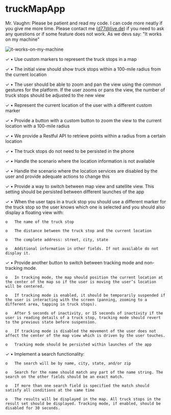 # truckMapApp
Mr. Vaughn: 
    Please be patient and read my code. I can code more neatly if you give me more time. Please contact me (d77@live.de) if you need to ask any questions
    or if some feature does not work. As we devs say: "It works on my machine"
     
![it-works-on-my-machine](https://user-images.githubusercontent.com/42528802/44319702-75a2d000-a40b-11e8-9455-617c80963413.jpg)
    


  ✓ •	Use custom markers to represent  the truck stops in a map

  ✓ •	The initial view should show truck stops within a 100-mile radius from the current location

  ✓ •	The user should be able to zoom and pan the view using the common gestures for the platform. If the user zooms or pans the view, the number of truck stops should be adjusted to the new view  

  ✓ •	Represent the current location of the user with a different custom marker

  ✓ •	Provide a button with a custom button to zoom the view to the current location with a 100-mile radius 

  ✓ •	We provide a Restful API to retrieve points within a radius from a certain location 

  ✓ •	The truck stops do not need to be persisted in the phone

  ✓ •	Handle the scenario where the location information is not available

  ✓ •	Handle the scenario where the location services are disabled by the user and provide adequate actions to change this 

  ✓ •	Provide a way to switch between map view and satellite view. This setting should be persisted between different launches of the app

  ✓ •	When the user taps in a truck stop you should use a different marker for the truck stop so the user knows which one is selected and you should also display a floating view with:

    o	The name of the truck stop

    o	The distance between the truck stop and the current location

    o	The complete address: street, city, state 

    o	Additional information in other fields. If not available do not display it.

  ✓ •	Provide another button to switch between tracking mode and non-tracking mode. 

    o	In tracking mode, the map should position the current location at the center of the map so if the user is moving the user’s location will be centered. 

    o	If tracking mode is enabled, it should be temporarily suspended if the user is interacting with the screen (panning, zooming to a different area, tapping in truck stops). 

    o	After 5 seconds of inactivity, or 15 seconds of inactivity if the user is reading details of a truck stop, tracking mode should revert to the previous state before suspension. 

    o	If tracking mode is disabled the movement of the user does not affect the center of the map view which is driven by the user touches. 

    o	Tracking mode should be persisted within launches of the app 

  ✓ •	Implement a search functionality:

    o	The search will be by name, city, state, and/or zip

    o	Search for the name should match any part of the name string. The search on the other fields should be an exact match. 

    o	If more than one search field is specified the match should satisfy all conditions at the same time

    o	The results will be displayed in the map. All truck stops in the result set should be displayed. Tracking mode, if enabled, should be disabled for 30 seconds. 
